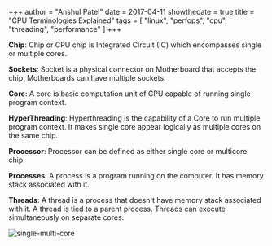 +++
author = "Anshul Patel"
date = 2017-04-11
showthedate = true
title = "CPU Terminologies Explained"
tags = [
    "linux",
    "perfops",
    "cpu",
    "threading",
    "performance"
]
+++

**Chip**: Chip or CPU chip is Integrated Circuit (IC) which encompasses single or multiple cores.

**Sockets**: Socket is a physical connector on Motherboard that accepts the chip. Motherboards can have multiple sockets.

**Core**: A core is basic computation unit of CPU capable of running single program context.

**HyperThreading**: Hyperthreading is the capability of a Core to run multiple program context. It makes single core appear logically as multiple cores on the same chip.

**Processor**: Processor can be defined as either single core or multicore chip.

**Processes**: A process is a program running on the computer. It has memory stack associated with it.

**Threads**: A thread is a process that doesn't have memory stack associated with it. A thread is tied to a parent process. Threads can execute simultaneously on separate cores.

![single-multi-core](/img/cpu-single-multi-core.png)
